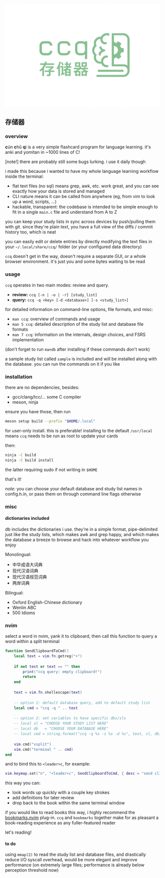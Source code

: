 ![ccq_logo](/ccq.png "ccq")
## 存储器 
### overview

**c**ún **c**hǔ **q**ì is a very simple flashcard program for language learning. it's anki and yomitan in ~1000 lines of C!

[note!] there are probably still some bugs lurking. i use it daily though

i made this because i wanted to have my whole language learning workflow inside the terminal:
- flat text files (no sql) means grep, awk, etc. work great, and you can see exactly how your data is stored and managed
- CLI nature means it can be called from anywhere (eg, from vim to look up a word, scripts, ...)
- hackable, transparent: the codebase is intended to be simple enough to fit in a single `main.c` file and understand from A to Z

you can keep your study lists in sync across devices by push/pulling them with git. since they're plain text, you have a full view of the diffs / commit history too, which is neat

you can easily edit or delete entries by directly modifying the text files in your `~/.local/share/ccq/` folder (or your configured data directory)

`ccq` doesn't get in the way, doesn't require a separate GUI, or a whole browser environment. it's just you and some bytes waiting to be read

### usage

`ccq` operates in two main modes: review and query.

* **review:** `ccq [-n | -o | -r] [study_list]`
* **query:** `ccq -q <key> [-d <database>] [-s <study_list>]`

for detailed information on command-line options, file formats, and misc:
* `man ccq`: overview of commands and usage
* `man 5 ccq`: detailed description of the study list and  database file formats
* `man 7 ccq`: information on the internals, design choices, and FSRS implementation

(don't forget to run `mandb` after installing if these commands don't work)

a sample study list called `sample` is included and will be installed along with the database. you can run the commands on it if you like


### installation

there are no dependencies, besides:
* gcc/clang/tcc/... some C compiler
* meson, ninja

ensure you have those, then run
```bash
meson setup build --prefix "$HOME/.local"
```
for user-only install. this is preferable! installing to the default `/usr/local` means `ccq` needs to be run as root to update your cards

then:
```bash
ninja -C build
ninja -C build install
```
the latter requiring sudo if not writing in `$HOME`

that's it!

*note:* you can choose your default database and study list names in config.h.in, or pass them on through command line flags otherwise

### misc
#### dictionaries included

db includes the dictionaries i use. they're in a simple format, pipe-delimited just like the study lists, which makes awk and grep happy, and which makes the database a breeze to browse and hack into whatever workflow you enjoy

Monolingual:

* 中华成语大词典
* 现代汉语词典
* 现代汉语规范词典
* 两岸词典

Bilingual:

* Oxford English-Chinese dictionary
* Wenlin ABC
* 500 Idioms

### nvim

select a word in nvim, yank it to clipboard, then call this function to query a word within a split terminal

```lua
function SendClipboardToCmd()
	local text = vim.fn.getreg("+")

	if not text or text == "" then 
        print("ccq query: empty clipboard!")
        return 
    end

	text = vim.fn.shellescape(text)

    -- option 1: default database query, add to default study list
    local cmd = "ccq -q " .. text

    -- option 2: set variables to have specific dbs/sls
    -- local sl = "CHOOSE YOUR STUDY LIST HERE"
    -- local db   = "CHOOSE YOUR DATABASE HERE"
    -- local cmd = string.format("ccq -q %s -s %s -d %s", text, sl, db);

	vim.cmd("vsplit")
	vim.cmd("terminal " .. cmd)
end
```

and to bind this to `<leader>c`, for example:
```lua
vim.keymap.set("n", "<leader>c", SendClipboardToCmd, { desc = "send clipboard to ccq" })
```
this way you can:
- look words up quickly with a couple key strokes
- add definitions for later review
- drop back to the book within the same terminal window

if you would like to read books this way, i highly recommend the [bookmarks.nvim](https://github.com/LintaoAmons/bookmarks.nvim) plug-in. `ccq` and `bookmarks` together make for as pleasant a book-reading experience as any fuller-featured reader

let's reading!

#### to do

using ```mmap(2)``` to read the study list and database files, and drastically reduce I/O syscall overhead, would be more elegant and improve performance (on extremely large files; performance is already below perception threshold now)
